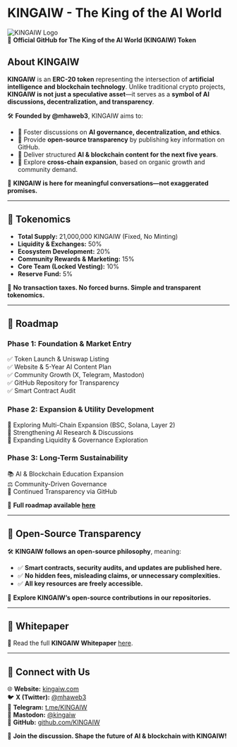 # KINGAIW - The King of the AI World

![KINGAIW Logo](https://kingaiw.com/logo.png)  
🚀 **Official GitHub for The King of the AI World (KINGAIW) Token**  

## **About KINGAIW**
**KINGAIW** is an **ERC-20 token** representing the intersection of **artificial intelligence and blockchain technology**. Unlike traditional crypto projects, **KINGAIW is not just a speculative asset**—it serves as a **symbol of AI discussions, decentralization, and transparency**.

🛠 **Founded by @mhaweb3**, KINGAIW aims to:
- 🔹 Foster discussions on **AI governance, decentralization, and ethics**.
- 🔹 Provide **open-source transparency** by publishing key information on GitHub.
- 🔹 Deliver structured **AI & blockchain content for the next five years**.
- 🔹 Explore **cross-chain expansion**, based on organic growth and community demand.

📌 **KINGAIW is here for meaningful conversations—not exaggerated promises.**

---

## **🚀 Tokenomics**
- **Total Supply:** 21,000,000 KINGAIW (Fixed, No Minting)
- **Liquidity & Exchanges:** 50%
- **Ecosystem Development:** 20%
- **Community Rewards & Marketing:** 15%
- **Core Team (Locked Vesting):** 10%
- **Reserve Fund:** 5%

📌 **No transaction taxes. No forced burns. Simple and transparent tokenomics.**

---

## **📜 Roadmap**
### **Phase 1: Foundation & Market Entry**
✅ Token Launch & Uniswap Listing  
✅ Website & 5-Year AI Content Plan  
✅ Community Growth (X, Telegram, Mastodon)  
✅ GitHub Repository for Transparency  
✅ Smart Contract Audit  

### **Phase 2: Expansion & Utility Development**
🔹 Exploring Multi-Chain Expansion (BSC, Solana, Layer 2)  
🔹 Strengthening AI Research & Discussions  
🔹 Expanding Liquidity & Governance Exploration  

### **Phase 3: Long-Term Sustainability**
📚 AI & Blockchain Education Expansion  
⚖️ Community-Driven Governance  
🔗 Continued Transparency via GitHub  

📌 **Full roadmap available [here](https://kingaiw.com/index.php/roadmap/)**

---

## **🔗 Open-Source Transparency**
🛠 **KINGAIW follows an open-source philosophy**, meaning:
- ✅ **Smart contracts, security audits, and updates are published here.**
- ✅ **No hidden fees, misleading claims, or unnecessary complexities.**
- ✅ **All key resources are freely accessible.**

📌 **Explore KINGAIW’s open-source contributions in our repositories.**

---

## **📜 Whitepaper**
📖 Read the full **KINGAIW Whitepaper** [here](https://kingaiw.com/index.php/whitepaper/).

---

## **📢 Connect with Us**
🌐 **Website:** [kingaiw.com](https://kingaiw.com/)  
🐦 **X (Twitter):** [@mhaweb3](https://twitter.com/mhaweb3)  
📢 **Telegram:** [t.me/KINGAIW](https://t.me/KINGAIW)  
🐘 **Mastodon:** [@kingaiw](https://mastodon.social/@kingaiw)  
📂 **GitHub:** [github.com/KINGAIW](https://github.com/KINGAIW)  

🚀 **Join the discussion. Shape the future of AI & blockchain with KINGAIW!**

